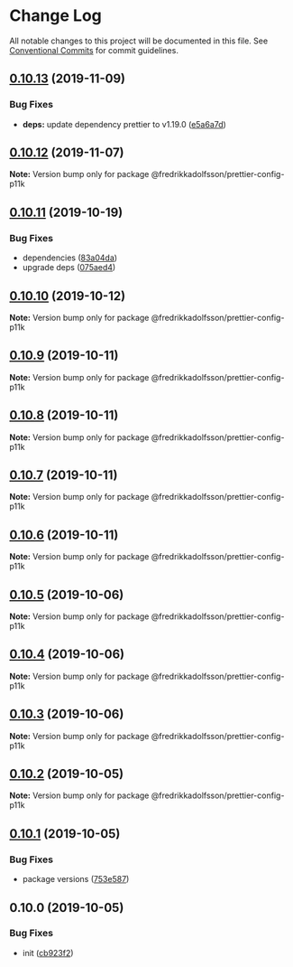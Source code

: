 # Change Log

All notable changes to this project will be documented in this file.
See [Conventional Commits](https://conventionalcommits.org) for commit guidelines.

## [0.10.13](https://github.com/fredrikkadolfsson/p11k/compare/@fredrikkadolfsson/prettier-config-p11k@0.10.12...@fredrikkadolfsson/prettier-config-p11k@0.10.13) (2019-11-09)


### Bug Fixes

* **deps:** update dependency prettier to v1.19.0 ([e5a6a7d](https://github.com/fredrikkadolfsson/p11k/commit/e5a6a7dcdcfc9a7562eeb92772d83ac23dce801e))





## [0.10.12](https://github.com/fredrikkadolfsson/p11k/compare/@fredrikkadolfsson/prettier-config-p11k@0.10.11...@fredrikkadolfsson/prettier-config-p11k@0.10.12) (2019-11-07)

**Note:** Version bump only for package @fredrikkadolfsson/prettier-config-p11k





## [0.10.11](https://github.com/fredrikkadolfsson/p11k/compare/@fredrikkadolfsson/prettier-config-p11k@0.10.10...@fredrikkadolfsson/prettier-config-p11k@0.10.11) (2019-10-19)


### Bug Fixes

* dependencies ([83a04da](https://github.com/fredrikkadolfsson/p11k/commit/83a04daba7213bed830f4dfe2336fd132e26283f))
* upgrade deps ([075aed4](https://github.com/fredrikkadolfsson/p11k/commit/075aed4626ad2b616c0195850a4b6eacea616724))





## [0.10.10](https://github.com/fredrikkadolfsson/p11k/compare/@fredrikkadolfsson/prettier-config-p11k@0.10.9...@fredrikkadolfsson/prettier-config-p11k@0.10.10) (2019-10-12)

**Note:** Version bump only for package @fredrikkadolfsson/prettier-config-p11k





## [0.10.9](https://github.com/fredrikkadolfsson/p11k/compare/@fredrikkadolfsson/prettier-config-p11k@0.10.8...@fredrikkadolfsson/prettier-config-p11k@0.10.9) (2019-10-11)

**Note:** Version bump only for package @fredrikkadolfsson/prettier-config-p11k





## [0.10.8](https://github.com/fredrikkadolfsson/p11k/compare/@fredrikkadolfsson/prettier-config-p11k@0.10.7...@fredrikkadolfsson/prettier-config-p11k@0.10.8) (2019-10-11)

**Note:** Version bump only for package @fredrikkadolfsson/prettier-config-p11k





## [0.10.7](https://github.com/fredrikkadolfsson/p11k/compare/@fredrikkadolfsson/prettier-config-p11k@0.10.6...@fredrikkadolfsson/prettier-config-p11k@0.10.7) (2019-10-11)

**Note:** Version bump only for package @fredrikkadolfsson/prettier-config-p11k





## [0.10.6](https://github.com/fredrikkadolfsson/p11k/compare/@fredrikkadolfsson/prettier-config-p11k@0.10.5...@fredrikkadolfsson/prettier-config-p11k@0.10.6) (2019-10-11)

**Note:** Version bump only for package @fredrikkadolfsson/prettier-config-p11k





## [0.10.5](https://github.com/fredrikkadolfsson/p11k/compare/@fredrikkadolfsson/prettier-config-p11k@0.10.4...@fredrikkadolfsson/prettier-config-p11k@0.10.5) (2019-10-06)

**Note:** Version bump only for package @fredrikkadolfsson/prettier-config-p11k





## [0.10.4](https://github.com/fredrikkadolfsson/p11k/compare/@fredrikkadolfsson/prettier-config-p11k@0.10.3...@fredrikkadolfsson/prettier-config-p11k@0.10.4) (2019-10-06)

**Note:** Version bump only for package @fredrikkadolfsson/prettier-config-p11k





## [0.10.3](https://github.com/fredrikkadolfsson/p11k/compare/@fredrikkadolfsson/prettier-config-p11k@0.10.2...@fredrikkadolfsson/prettier-config-p11k@0.10.3) (2019-10-06)

**Note:** Version bump only for package @fredrikkadolfsson/prettier-config-p11k





## [0.10.2](https://github.com/fredrikkadolfsson/p11k/compare/@fredrikkadolfsson/prettier-config-p11k@0.10.1...@fredrikkadolfsson/prettier-config-p11k@0.10.2) (2019-10-05)

**Note:** Version bump only for package @fredrikkadolfsson/prettier-config-p11k





## [0.10.1](https://github.com/fredrikkadolfsson/p11k/compare/@fredrikkadolfsson/prettier-config-p11k@0.0.1...@fredrikkadolfsson/prettier-config-p11k@0.10.1) (2019-10-05)


### Bug Fixes

* package versions ([753e587](https://github.com/fredrikkadolfsson/p11k/commit/753e587))





## 0.10.0 (2019-10-05)


### Bug Fixes

* init ([cb923f2](https://github.com/fredrikkadolfsson/p11k/commit/cb923f2))
